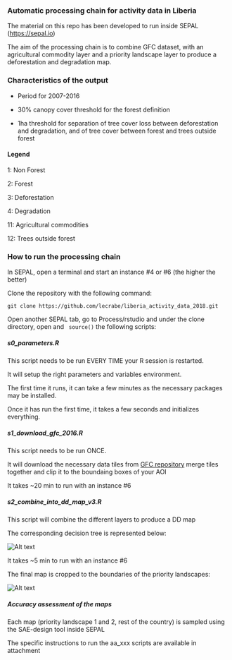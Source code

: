 ### Automatic processing chain for activity data in Liberia
The material on this repo has been developed to run inside SEPAL (https://sepal.io)

The aim of the processing chain is to combine GFC dataset, with an agricultural commodity layer and a priority landscape layer to produce a deforestation and degradation map.

### Characteristics of the output
- Period for 2007-2016

- 30% canopy cover threshold for the forest definition

- 1ha threshold for separation of tree cover loss between deforestation and degradation, and of tree cover between forest and trees outside forest

#### Legend
1: Non Forest

2: Forest

3: Deforestation

4: Degradation

11: Agricultural commodities

12: Trees outside forest

### How to run the processing chain
In SEPAL, open a terminal and start an instance #4 or #6 (the higher the better)

Clone the repository with the following command:

``` git clone https://github.com/lecrabe/liberia_activity_data_2018.git ```

Open another SEPAL tab, go to Process/rstudio and under the clone directory, open and ``` source()``` the following scripts:

##### s0_parameters.R
This script needs to be run EVERY TIME your R session is restarted. 

It will setup the right parameters and variables environment.

The first time it runs, it can take a few minutes as the necessary packages may be installed.

Once it has run the first time, it takes a few seconds and initializes everything.


##### s1_download_gfc_2016.R
This script needs to be run ONCE.

It will download the necessary data tiles from [GFC repository](https://earthenginepartners.appspot.com/science-2013-global-forest/download_v1.5.html) merge tiles together and clip it to the boundaing boxes of your AOI

It takes ~20 min to run with an instance #6 

##### s2_combine_into_dd_map_v3.R
This script will combine the different layers to produce a DD map

The corresponding decision tree is represented below:

![Alt text](/docs/decision_tree_20181014.jpeg?raw=true "Decision tree")

It takes ~5 min to run with an instance #6 

The final map is cropped to the boundaries of the priority landscapes:

![Alt text](/docs/dd_map_cropped_20181014.png?raw=true "PL crop")

##### Accuracy assessment of the maps
Each map (priority landscape 1 and 2, rest of the country) is sampled using the SAE-design tool inside SEPAL

The specific instructions to run the aa_xxx scripts are available in attachment
 


